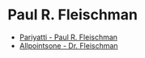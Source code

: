 # Paul R. Fleischman

- [Pariyatti - Paul R. Fleischman](https://www.youtube.com/playlist?list=PLs2yRU4JKVlo_gqslb4ihD9iK-OEkQ_rZ)
- [Allpointsone - Dr. Fleischman](https://www.youtube.com/playlist?list=PLClGmIhbAuM3xcmqfetuNpgabMJOwGYH_)

